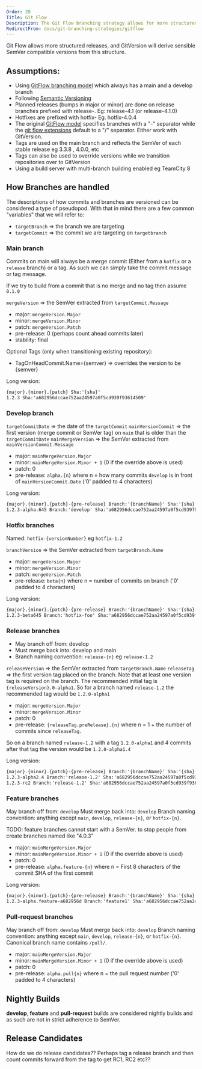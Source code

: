 ```yaml
---
Order: 20
Title: Git Flow
Description: The Git Flow branching strategy allows for more structured releases
RedirectFrom: docs/git-branching-strategies/gitflow
---
```


Git Flow allows more structured releases, and GitVersion will derive sensible
SemVer compatible versions from this structure.

## Assumptions:

*   Using [GitFlow branching model](https://nvie.com/git-model/) which always has a
    main and a develop branch
*   Following [Semantic Versioning](https://semver.org/)
*   Planned releases (bumps in major or minor) are done on release branches
    prefixed with release-. Eg: release-4.1 (or release-4.1.0)
*   Hotfixes are prefixed with hotfix- Eg. hotfix-4.0.4
*   The original [GitFlow model](https://nvie.com/posts/a-successful-git-branching-model/)
    specifies branches with a "-" separator while the [git flow extensions](https://github.com/CJ-Systems/gitflow-cjs)
    default to a "/" separator.  Either work with GitVersion.
*   Tags are used on the main branch and reflects the SemVer of each stable
    release eg 3.3.8 , 4.0.0, etc
*   Tags can also be used to override versions while we transition repositories
    over to GitVersion
*   Using a build server with multi-branch building enabled eg TeamCity 8

## How Branches are handled

The descriptions of how commits and branches are versioned can be considered a
type of pseudopod. With that in mind there are a few common "variables" that we
will refer to:

*   `targetBranch` => the branch we are targeting
*   `targetCommit` => the commit we are targeting on `targetbranch`

### Main branch

Commits on main will always be a merge commit (Either from a `hotfix` or a
`release` branch) or a tag. As such we can simply take the commit message or tag
message.

If we try to build from a commit that is no merge and no tag then assume `0.1.0`

`mergeVersion` => the SemVer extracted from `targetCommit.Message`

*   major: `mergeVersion.Major`
*   minor: `mergeVersion.Minor`
*   patch: `mergeVersion.Patch`
*   pre-release: 0 (perhaps count ahead commits later)
*   stability: final

Optional Tags (only when transitioning existing repository):

*   TagOnHeadCommit.Name={semver} => overrides the version to be {semver}

Long version:

```txt
{major}.{minor}.{patch} Sha:'{sha}'
1.2.3 Sha:'a682956dccae752aa24597a0f5cd939f93614509'
```

### Develop branch

`targetCommitDate` => the date of the `targetCommit`
`mainVersionCommit` => the first version (merge commit or SemVer tag) on
`main` that is older than the `targetCommitDate`
`mainMergeVersion` => the SemVer extracted from `mainVersionCommit.Message`

*   major: `mainMergeVersion.Major`
*   minor: `mainMergeVersion.Minor + 1` (0 if the override above is used)
*   patch: 0
*   pre-release: `alpha.{n}` where n = how many commits `develop` is in front of
    `mainVersionCommit.Date` ('0' padded to 4 characters)

Long version:

```txt
{major}.{minor}.{patch}-{pre-release} Branch:'{branchName}' Sha:'{sha}'
1.2.3-alpha.645 Branch:'develop' Sha:'a682956dccae752aa24597a0f5cd939f93614509'
```

### Hotfix branches

Named: `hotfix-{versionNumber}` eg `hotfix-1.2`

`branchVersion` => the SemVer extracted from `targetBranch.Name`

*   major: `mergeVersion.Major`
*   minor: `mergeVersion.Minor`
*   patch: `mergeVersion.Patch`
*   pre-release: `beta{n}` where n = number of commits on branch  ('0' padded to
    4 characters)

Long version:

```txt
{major}.{minor}.{patch}-{pre-release} Branch:'{branchName}' Sha:'{sha}'
1.2.3-beta645 Branch:'hotfix-foo' Sha:'a682956dccae752aa24597a0f5cd939f93614509'
```

### Release branches

*   May branch off from: develop
*   Must merge back into: develop and main
*   Branch naming convention: `release-{n}` eg `release-1.2`

`releaseVersion` => the SemVer extracted from `targetBranch.Name`
`releaseTag` => the first version tag placed on the branch. Note that at least
one version tag is required on the branch. The recommended initial tag is
`{releaseVersion}.0-alpha1`. So for a branch named `release-1.2` the recommended
tag would be `1.2.0-alpha1`

*   major: `mergeVersion.Major`
*   minor: `mergeVersion.Minor`
*   patch: 0
*   pre-release: `{releaseTag.preRelease}.{n}` where n = 1 + the number of commits
    since `releaseTag`.

So on a branch named `release-1.2` with a tag `1.2.0-alpha1` and 4 commits after
that tag the version would be `1.2.0-alpha1.4`

Long version:

```txt
{major}.{minor}.{patch}-{pre-release} Branch:'{branchName}' Sha:'{sha}'
1.2.3-alpha2.4 Branch:'release-1.2' Sha:'a682956dccae752aa24597a0f5cd939f93614509'
1.2.3-rc2 Branch:'release-1.2' Sha:'a682956dccae752aa24597a0f5cd939f93614509'
```

### Feature branches

May branch off from: `develop`
Must merge back into: `develop`
Branch naming convention: anything except `main`, `develop`, `release-{n}`, or
`hotfix-{n}`.

TODO: feature branches cannot start with a SemVer. to stop people from create
branches named like "4.0.3"

*   major: `mainMergeVersion.Major`
*   minor: `mainMergeVersion.Minor + 1` (0 if the override above is used)
*   patch: 0
*   pre-release: `alpha.feature-{n}` where n = First 8 characters of the commit
    SHA of the first commit

Long version:

```txt
{major}.{minor}.{patch}-{pre-release} Branch:'{branchName}' Sha:'{sha}'
1.2.3-alpha.feature-a682956d Branch:'feature1' Sha:'a682956dccae752aa24597a0f5cd939f93614509'
```

### Pull-request branches

May branch off from: `develop`
Must merge back into: `develop`
Branch naming convention: anything except `main`, `develop`, `release-{n}`, or
`hotfix-{n}`. Canonical branch name contains `/pull/`.

*   major: `mainMergeVersion.Major`
*   minor: `mainMergeVersion.Minor + 1` (0 if the override above is used)
*   patch: 0
*   pre-release: `alpha.pull{n}` where n = the pull request number  ('0' padded to
    4 characters)

## Nightly Builds

**develop**, **feature** and **pull-request** builds are considered nightly
builds and as such are not in strict adherence to SemVer.

## Release Candidates

How do we do release candidates?? Perhaps  tag a release branch and then count
commits forward from the tag to get RC1, RC2 etc??
